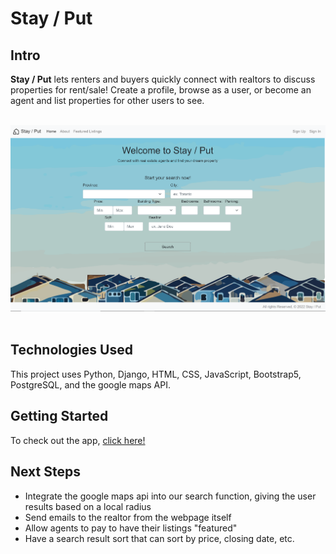# Stay / Put
## Intro

**Stay / Put** lets renters and buyers quickly connect with realtors to discuss properties for rent/sale! Create a profile, browse as a user, or become an agent and list properties for other users to see.
<br>
<br>
<div id='imgBox'>
    <img class='screenshot' src="./main_app/static/images/webpageClip1.png"/>
</div>
<br>

## Technologies Used
This project uses Python, Django, HTML, CSS, JavaScript, Bootstrap5, PostgreSQL, and the google maps API.

## Getting Started  
To check out the app, <a href="https://stay-put.herokuapp.com/" target="_blank">click here!</a>

## Next Steps
- Integrate the google maps api into our search function, giving the user results based on a local radius
- Send emails to the realtor from the webpage itself
- Allow agents to pay to have their listings "featured"
- Have a search result sort that can sort by price, closing date, etc.

